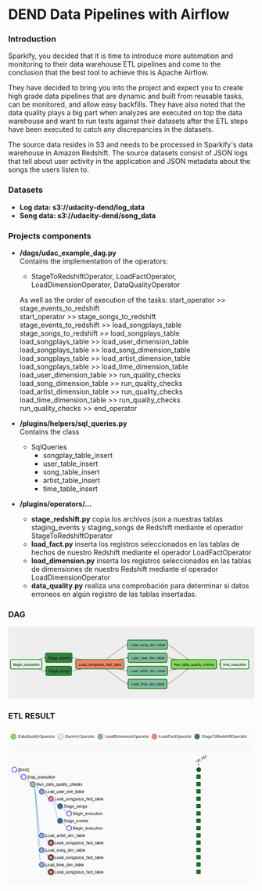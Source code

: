 # DEND Data Pipelines with Airflow

### Introduction
Sparkify, you decided that it is time to introduce more automation and monitoring to their data warehouse ETL pipelines and come to the conclusion that the best tool to achieve this is Apache Airflow.

They have decided to bring you into the project and expect you to create high grade data pipelines that are dynamic and built from reusable tasks, can be monitored, and allow easy backfills. They have also noted that the data quality plays a big part when analyzes are executed on top the data warehouse and want to run tests against their datasets after the ETL steps have been executed to catch any discrepancies in the datasets.

The source data resides in S3 and needs to be processed in Sparkify's data warehouse in Amazon Redshift. The source datasets consist of JSON logs that tell about user activity in the application and JSON metadata about the songs the users listen to.

### Datasets
* **Log data: s3://udacity-dend/log_data**
* **Song data: s3://udacity-dend/song_data**

### Projects components
* **/dags/udac_example_dag.py**  
Contains the implementation of the operators:  
  - StageToRedshiftOperator, LoadFactOperator, LoadDimensionOperator, DataQualityOperator  

  As well as the order of execution of the tasks: 
  start_operator >> stage_events_to_redshift  
  start_operator >> stage_songs_to_redshift  
  stage_events_to_redshift >> load_songplays_table  
  stage_songs_to_redshift >> load_songplays_table  
  load_songplays_table >> load_user_dimension_table  
  load_songplays_table >> load_song_dimension_table  
  load_songplays_table >> load_artist_dimension_table  
  load_songplays_table >> load_time_dimension_table  
  load_user_dimension_table >> run_quality_checks  
  load_song_dimension_table >> run_quality_checks  
  load_artist_dimension_table >> run_quality_checks  
  load_time_dimension_table >> run_quality_checks  
  run_quality_checks >> end_operator  

* **/plugins/helpers/sql_queries.py**  
Contains the class 
  - SqlQueries 
    - songplay_table_insert
    - user_table_insert
    - song_table_insert
    - artist_table_insert
    - time_table_insert

* **/plugins/operators/...**
  * **stage_redshift.py**
    copia los archivos json a nuestras tablas staging_events y staging_songs de Redshift mediante el operador StageToRedshiftOperator
  * **load_fact.py**
    inserta los registros seleccionados en las tablas de hechos de nuestro Redshift mediante el operador LoadFactOperator
  * **load_dimension.py**
    inserta los registros seleccionados en las tablas de dimensiones de nuestro Redshift mediante el operador LoadDimensionOperator
  * **data_quality.py**
    realiza una comprobación para determinar si datos erroneos en algún registro de las tablas insertadas.

### DAG  
![DAG](/IMG/dag.png)

### ETL RESULT
![TREE](/IMG/tree.PNG)

